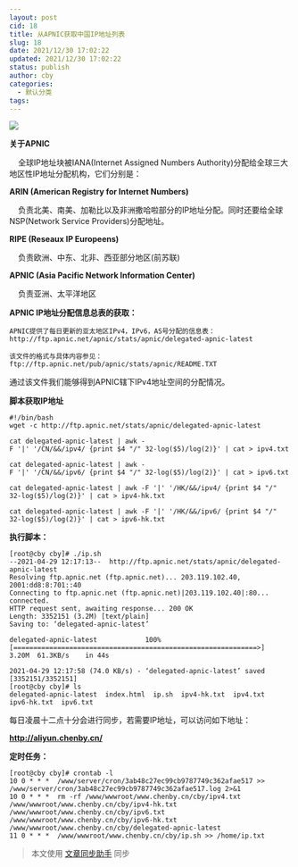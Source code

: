 ```yaml
---
layout: post
cid: 18
title: 从APNIC获取中国IP地址列表
slug: 18
date: 2021/12/30 17:02:22
updated: 2021/12/30 17:02:22
status: publish
author: cby
categories: 
  - 默认分类
tags: 
---
```



![](https://p3-juejin.byteimg.com/tos-cn-i-k3u1fbpfcp/687a7e51eed640e386cc22bd3091e60a~tplv-k3u1fbpfcp-zoom-1.image)

  

**关于APNIC**  

    全球IP地址块被IANA(Internet Assigned Numbers Authority)分配给全球三大地区性IP地址分配机构，它们分别是：

  

**ARIN (American Registry for Internet Numbers)**

    负责北美、南美、加勒比以及非洲撒哈啦部分的IP地址分配。同时还要给全球NSP(Network Service Providers)分配地址。

  

**RIPE (Reseaux IP Europeens)**

    负责欧洲、中东、北非、西亚部分地区(前苏联)

  

**APNIC (Asia Pacific Network Information Center)**

    负责亚洲、太平洋地区

  

  

  

**APNIC IP地址分配信息总表的获取：**

  

```
APNIC提供了每日更新的亚太地区IPv4，IPv6，AS号分配的信息表：http://ftp.apnic.net/apnic/stats/apnic/delegated-apnic-latest
```

  

```
该文件的格式与具体内容参见：ftp://ftp.apnic.net/pub/apnic/stats/apnic/README.TXT
```

  

  

通过该文件我们能够得到APNIC辖下IPv4地址空间的分配情况。

  

**脚本获取IP地址**

  

```
#!/bin/bash
wget -c http://ftp.apnic.net/stats/apnic/delegated-apnic-latest

cat delegated-apnic-latest | awk -F '|' '/CN/&&/ipv4/ {print $4 "/" 32-log($5)/log(2)}' | cat > ipv4.txt

cat delegated-apnic-latest | awk -F '|' '/CN/&&/ipv6/ {print $4 "/" 32-log($5)/log(2)}' | cat > ipv6.txt

cat delegated-apnic-latest | awk -F '|' '/HK/&&/ipv4/ {print $4 "/" 32-log($5)/log(2)}' | cat > ipv4-hk.txt

cat delegated-apnic-latest | awk -F '|' '/HK/&&/ipv6/ {print $4 "/" 32-log($5)/log(2)}' | cat > ipv6-hk.txt
```

  

**执行脚本：**  

```
[root@cby cby]# ./ip.sh 
--2021-04-29 12:17:13--  http://ftp.apnic.net/stats/apnic/delegated-apnic-latest
Resolving ftp.apnic.net (ftp.apnic.net)... 203.119.102.40, 2001:dd8:8:701::40
Connecting to ftp.apnic.net (ftp.apnic.net)|203.119.102.40|:80... connected.
HTTP request sent, awaiting response... 200 OK
Length: 3352151 (3.2M) [text/plain]
Saving to: ‘delegated-apnic-latest’

delegated-apnic-latest            100%[=============================================================>]   3.20M  61.3KB/s    in 44s     

2021-04-29 12:17:58 (74.0 KB/s) - ‘delegated-apnic-latest’ saved [3352151/3352151]
[root@cby cby]# ls
delegated-apnic-latest  index.html  ip.sh  ipv4-hk.txt  ipv4.txt  ipv6-hk.txt  ipv6.txt

```

  

  

每日凌晨十二点十分会进行同步，若需要IP地址，可以访问如下地址：

**http://aliyun.chenby.cn/**

  

**定时任务：**  

```
[root@cby cby]# crontab -l
10 0 * * *  /www/server/cron/3ab48c27ec99cb9787749c362afae517 >> /www/server/cron/3ab48c27ec99cb9787749c362afae517.log 2>&1
10 0 * * *  rm -rf /www/wwwroot/www.chenby.cn/cby/ipv4.txt /www/wwwroot/www.chenby.cn/cby/ipv4-hk.txt /www/wwwroot/www.chenby.cn/cby/ipv6.txt /www/wwwroot/www.chenby.cn/cby/ipv6-hk.txt /www/wwwroot/www.chenby.cn/cby/delegated-apnic-latest 
11 0 * * *  /www/wwwroot/www.chenby.cn/cby/ip.sh >> /home/ip.txt
```

  

> 本文使用 [文章同步助手](https://juejin.cn/post/6940875049587097631) 同步